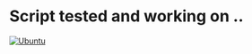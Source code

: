 # Script tested and working on ..

[![Ubuntu](https://img.shields.io/badge/Ubuntu-24.04-E95420?style=for-the-badge&logo=ubuntu&logoColor=white&labelColor=333333)](Linux/Ubuntu/24.04)
